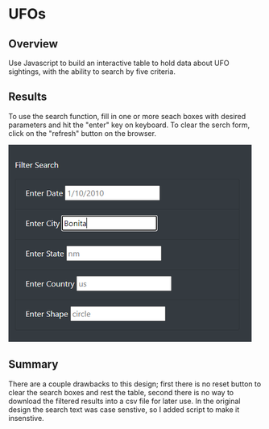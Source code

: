 # UFOs

## Overview 
Use Javascript to build an interactive table to hold data about UFO sightings, with the ability to search by five criteria.

## Results
To use the search function, fill in one or more seach boxes with desired parameters and hit the "enter" key on keyboard. To clear the serch form, click on the "refresh" button on the browser.


![search image](https://github.com/lbelnap20/UFOs/blob/main/Images/search.png) 

## Summary
There are a couple drawbacks to this design; first there is no reset button to clear the search boxes and rest the table, second there is no way to download the filtered results into a csv file for later use. In the original design the search text was case senstive, so I added script to make it insenstive. 
